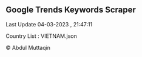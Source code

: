 

## Google Trends Keywords Scraper 
 
Last Update 04-03-2023 , 21:47:11

Country List :
VIETNAM.json



© Abdul Muttaqin 
